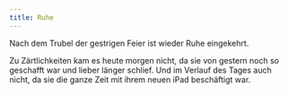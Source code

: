 ```yaml
---
title: Ruhe
---
```


Nach dem Trubel der gestrigen Feier ist wieder Ruhe eingekehrt.

Zu Zärtlichkeiten kam es heute morgen nicht, da sie von gestern noch so geschafft war und lieber länger schlief.
Und im Verlauf des Tages auch nicht, da sie die ganze Zeit mit ihrem neuen iPad beschäftigt war.